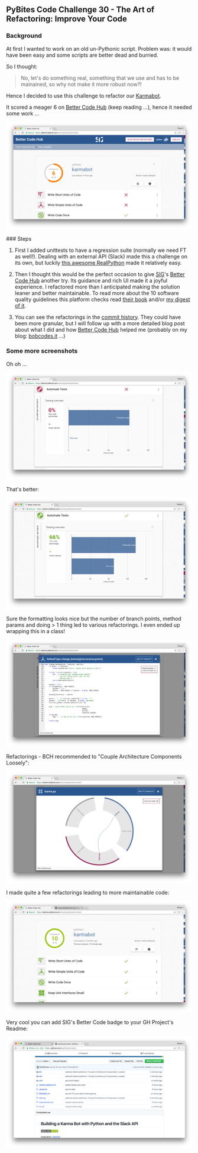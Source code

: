## PyBites Code Challenge 30 - The Art of Refactoring: Improve Your Code

### Background

At first I wanted to work on an old un-Pythonic script. Problem was: it would have been easy and some scripts are better dead and burried. 

So I thought: 

> No, let's do something real, something that we use and has to be mainained, so why not make it more robust now?!

Hence I decided to use this challenge to refactor our [Karmabot](https://github.com/pybites/karmabot). 

It scored a meager 6 on [Better Code Hub](https://bettercodehub.com) (keep reading ...), hence it needed some work ...

![sig score before](sig-score-before.png)

### Steps

1. First I added unittests to have a regression suite (normally we need FT as well!). Dealing with an external API (Slack) made this a challenge on its own, but luckily [this awesome RealPython](https://realpython.com/blog/python/testing-third-party-apis-with-mocks/) made it relatively easy.

2. Then I thought this would be the perfect occasion to give [SIG](https://www.sig.eu/)'s [Better Code Hub](https://bettercodehub.com) another try. Its guidance and rich UI made it a joyful experience. I refactored more than I anticipated making the solution leaner and better maintainable. To read more about the 10 software quality guidelines this platform checks read [their book](https://www.amazon.es/dp/B01B6WS86I?ref_=cm_sw_r_kb_dp_IjQ3wb0SZJMN1&tag=bobbeld-20&linkCode=kpe) and/or [my digest of it](https://bobbelderbos.com/2016/03/building-maintainable-software/).

3. You can see the refactorings in the [commit history](https://github.com/pybites/karmabot/commits/master). They could have been more granular, but I will follow up with a more detailed blog post about what I did and how [Better Code Hub](https://bettercodehub.com) helped me (probably on my blog: [bobcodes.it](https://bobcodes.it) ...)

### Some more screenshots

Oh oh ...

![no tests](testcov-before.png)

That's better:

![now with tests](testcov-after.png)

Sure the formatting looks nice but the number of branch points, method params and doing > 1 thing led to various refactorings. I even ended up wrapping this in a class!

![sig score after](sig-refactorings.png)

Refactorings - BCH recommended to "Couple Architecture Components Loosely":

![sig score after](sig-graphs.png)

I made quite a few refactorings leading to more maintainable code:

![sig score after](sig-score-after.png)

Very cool you can add SIG's Better Code badge to your GH Project's Readme:

![sig badge](sig-badge.png)
